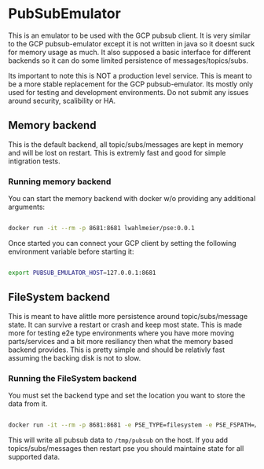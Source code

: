 # PubSubEmulator

This is an emulator to be used with the GCP pubsub client.  It is very similar to the GCP pubsub-emulator except it is not written in java so it doesnt suck for memory usage as much.  It also supposed a basic interface for different backends so it can do some limited persistence of messages/topics/subs.

Its important to note this is NOT a production level service.  This is meant to be a more stable replacement for the GCP pubsub-emulator.  Its mostly only used for testing and development environments.  Do not submit any issues around security, scalibility or HA.  

## Memory backend

This is the default backend, all topic/subs/messages are kept in memory and will be lost on restart.  This is extremly fast and good for simple intigration tests.

### Running memory backend

You can start the memory backend with docker w/o providing any additional arguments:

```bash

docker run -it --rm -p 8681:8681 lwahlmeier/pse:0.0.1

```

Once started you can connect your GCP client by setting the following environment variable before starting it:
```bash

export PUBSUB_EMULATOR_HOST=127.0.0.1:8681

```


## FileSystem backend

This is meant to have alittle more persistence around topic/subs/message state.  It can survive a restart or crash and keep most state.  This is made more for testing e2e type environments where you have more moving parts/services and a bit more resiliancy then what the memory based backend provides.  This is pretty simple and should be relativly fast assuming the backing disk is not to slow. 

### Running the FileSystem backend

You must set the backend type and set the location you want to store the data from it.  

```bash

docker run -it --rm -p 8681:8681 -e PSE_TYPE=filesystem -e PSE_FSPATH=/pubsub -v /tmp/pubsub2:/pubsub lwahlmeier/pse:0.0.1

```

This will write all pubsub data to `/tmp/pubsub` on the host.  If you add topics/subs/messages then restart pse you should maintaine state for all supported data.
